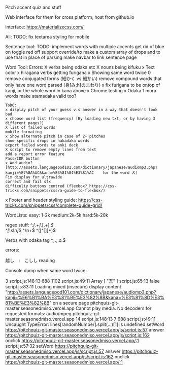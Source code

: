 Pitch accent quiz and stuff

Web interface for them for cross platform, host from github.io

interface:
https://materializecss.com/

All:
TODO:
fix textarea styling for mobile

Sentence tool:
TODO:
implement words with multiple accents
get rid of blue on toggle red off
support override/to make a custom array of drops and to use that in place of parsing
make navbar to link sentence page

Word Tool:
Errors:
X verbs being odaka etc
X nouns being kifuku
x Text color
x hiragana verbs getting furigana
x Showing same word twice
0 remove conjugated forms (細かく vs 細かい)
remove compound words that only have one word parsed (身[み;h]のまわり)
x fix furigana to be ontop of kanji, or the whole word in kana above
x Chrome testing
x Odaka 1 mora words make atamadaka valid too?

    ToDO:
    x display pitch of your guess v.s answer in a way that doesn't look bad
    x choose word list (frequency) [By loading new txt, or by having 3 different pages?]
    X list of failed words
    mobile formating
    x Show alternate pitch in case of 2+ pitches
    show specific drops in nakadaka words
    export failed words to anki deck
    X script to remove empty lines from text
    add a report error feature
    Pass/IDK button
    x Add audio? [http://assets.languagepod101.com/dictionary/japanese/audiomp3.php?kanji=%E7%8A%AC&kana=%E3%81%84%E3%81%AC 　 for the word 犬]
    Fix display for ultrawide
    correct and fail sfx
    difficulty buttons centred (flexbox? https://css-tricks.com/snippets/css/a-guide-to-flexbox/)

x Footer and header styling guide: https://css-tricks.com/snippets/css/complete-guide-grid/

WordLists:
easy: 1-2k
medium:2k-5k
hard:5k-20k

regex stuff:
^._\[.+\]._\[.+\]._$  
^[\s\n]_$
^\n+$
^([^[\]]\*)$

Verbs with odaka tag
^._,._;._o._$

errors:

越し　:　こしし reading

Console dump when same word twice:

3 script.js:148:13
688 1102 script.js:49:11
Array [ "吾" ]
script.js:65:13
false script.js:83:11
Loading mixed (insecure) display content "http://assets.languagepod101.com/dictionary/japanese/audiomp3.php?kanji=%E6%B1%BA%E3%81%BE%E3%82%8B&kana=%E3%81%8D%E3%81%BE%E3%82%8B" on a secure page
pitchquiz-git-master.seasonedmiso.vercel.app
Cannot play media. No decoders for requested formats: audio/mpeg pitchquiz-git-master.seasonedmiso.vercel.app
14 script.js:148:13
7 688 script.js:49:11
Uncaught TypeError: lines[randomNumber].split(...)[1] is undefined
setWord https://pitchquiz-git-master.seasonedmiso.vercel.app/js/script.js:57
answer https://pitchquiz-git-master.seasonedmiso.vercel.app/js/script.js:162
onclick https://pitchquiz-git-master.seasonedmiso.vercel.app/:1
script.js:57:32
setWord https://pitchquiz-git-master.seasonedmiso.vercel.app/js/script.js:57
answer https://pitchquiz-git-master.seasonedmiso.vercel.app/js/script.js:162
onclick https://pitchquiz-git-master.seasonedmiso.vercel.app/:1

​
